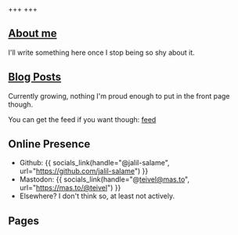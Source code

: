 +++
+++

## [About me](@/about.md)

I'll write something here once I stop being so shy about it.

## [Blog Posts](@/blog/_index.md)

Currently growing, nothing I'm proud enough to put in the front page though.

You can get the feed if you want though: [feed](/atom.xml)

## Online Presence

- Github: {{ socials_link(handle="@jalil-salame", url="https://github.com/jalil-salame") }}
- Mastodon: {{ socials_link(handle="@teivel@mas.to", url="https://mas.to/@teivel") }}
- Elsewhere? I don't think so, at least not actively.

## Pages
